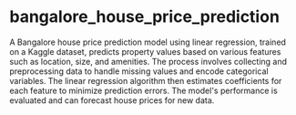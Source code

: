 # bangalore_house_price_prediction
A Bangalore house price prediction model using linear regression, trained on a Kaggle dataset, predicts property values based on various features such as location, size, and amenities. The process involves collecting and preprocessing data to handle missing values and encode categorical variables. The linear regression algorithm then estimates coefficients for each feature to minimize prediction errors. The model's performance is evaluated and can forecast house prices for new data.
